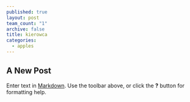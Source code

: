 ```yaml
---
published: true
layout: post
team_count: "1"
archive: false
title: kierowca
categories: 
  - apples
---
```


## A New Post

Enter text in [Markdown](http://daringfireball.net/projects/markdown/). Use the toolbar above, or click the **?** button for formatting help.
